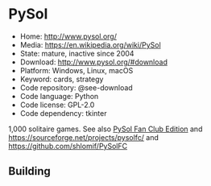 # PySol

- Home: http://www.pysol.org/
- Media: https://en.wikipedia.org/wiki/PySol
- State: mature, inactive since 2004
- Download: http://www.pysol.org/#download
- Platform: Windows, Linux, macOS
- Keyword: cards, strategy
- Code repository: @see-download
- Code language: Python
- Code license: GPL-2.0
- Code dependency: tkinter

1,000 solitaire games.
See also [PySol Fan Club Edition](https://pysolfc.sourceforge.io/) and https://sourceforge.net/projects/pysolfc/ and https://github.com/shlomif/PySolFC

## Building

